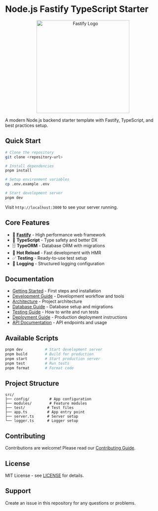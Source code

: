 # Node.js Fastify TypeScript Starter

<p align="center">
  <img src="https://fastify.dev/img/logos/fastify-black.svg" alt="Fastify Logo" width="300"/>
</p>

A modern Node.js backend starter template with Fastify, TypeScript, and best practices setup.

## Quick Start

```bash
# Clone the repository
git clone <repository-url>

# Install dependencies
pnpm install

# Setup environment variables
cp .env.example .env

# Start development server
pnpm dev
```

Visit `http://localhost:3000` to see your server running.

## Core Features

- 🚀 **[Fastify](https://www.fastify.io/)** - High performance web framework
- 📘 **TypeScript** - Type safety and better DX
- 🗄️ **TypeORM** - Database ORM with migrations
- 🔄 **Hot Reload** - Fast development with HMR
- ✅ **Testing** - Ready-to-use test setup
- 📝 **Logging** - Structured logging configuration

## Documentation

- [Getting Started](docs/getting-started.md) - First steps and installation
- [Development Guide](docs/development.md) - Development workflow and tools
- [Architecture](docs/architecture.md) - Project architecture
- [Database Guide](docs/database.md) - Database setup and migrations
- [Testing Guide](docs/testing.md) - How to write and run tests
- [Deployment Guide](docs/deployment.md) - Production deployment instructions
- [API Documentation](docs/api.md) - API endpoints and usage

## Available Scripts

```bash
pnpm dev          # Start development server
pnpm build        # Build for production
pnpm start        # Start production server
pnpm test         # Run tests
pnpm format       # Format code
```

## Project Structure

```
src/
├── config/         # App configuration
├── modules/        # Feature modules
├── test/          # Test files
├── app.ts         # App entry point
├── server.ts      # Server setup
└── logger.ts      # Logger setup
```

## Contributing

Contributions are welcome! Please read our [Contributing Guide](docs/contributing.md).

## License

MIT License - see [LICENSE](LICENSE) for details.

## Support

Create an issue in this repository for any questions or problems.
